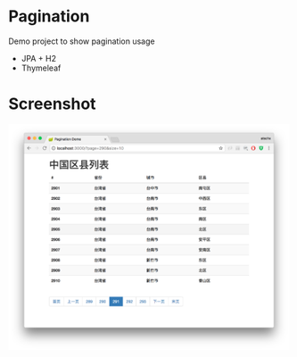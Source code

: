 # Pagination
Demo project to show pagination usage

- JPA + H2
- Thymeleaf

# Screenshot
![screenshot](https://raw.githubusercontent.com/atschx/pagination/master/src/main/resources/static/img/screenshot.png)
